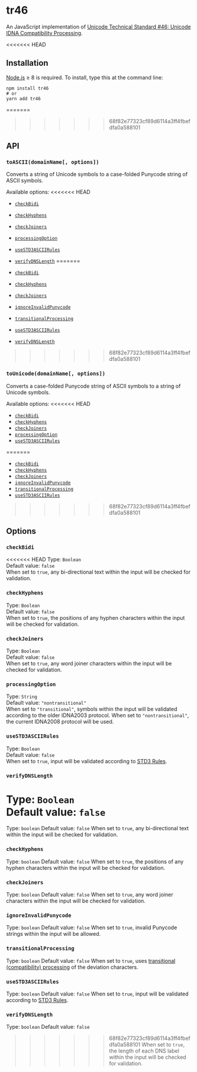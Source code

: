# tr46

An JavaScript implementation of [Unicode Technical Standard #46: Unicode IDNA Compatibility Processing](https://unicode.org/reports/tr46/).

<<<<<<< HEAD

## Installation

[Node.js](http://nodejs.org) ≥ 8 is required. To install, type this at the command line:
```shell
npm install tr46
# or
yarn add tr46
```


=======
>>>>>>> 68f82e77323cf89d6114a3ff4fbefdfa0a588101
## API

### `toASCII(domainName[, options])`

Converts a string of Unicode symbols to a case-folded Punycode string of ASCII symbols.

Available options:
<<<<<<< HEAD
* [`checkBidi`](#checkBidi)
* [`checkHyphens`](#checkHyphens)
* [`checkJoiners`](#checkJoiners)
* [`processingOption`](#processingOption)
* [`useSTD3ASCIIRules`](#useSTD3ASCIIRules)
* [`verifyDNSLength`](#verifyDNSLength)
=======

* [`checkBidi`](#checkbidi)
* [`checkHyphens`](#checkhyphens)
* [`checkJoiners`](#checkjoiners)
* [`ignoreInvalidPunycode`](#ignoreinvalidpunycode)
* [`transitionalProcessing`](#transitionalprocessing)
* [`useSTD3ASCIIRules`](#usestd3asciirules)
* [`verifyDNSLength`](#verifydnslength)
>>>>>>> 68f82e77323cf89d6114a3ff4fbefdfa0a588101

### `toUnicode(domainName[, options])`

Converts a case-folded Punycode string of ASCII symbols to a string of Unicode symbols.

Available options:
<<<<<<< HEAD
* [`checkBidi`](#checkBidi)
* [`checkHyphens`](#checkHyphens)
* [`checkJoiners`](#checkJoiners)
* [`processingOption`](#processingOption)
* [`useSTD3ASCIIRules`](#useSTD3ASCIIRules)

=======

* [`checkBidi`](#checkbidi)
* [`checkHyphens`](#checkhyphens)
* [`checkJoiners`](#checkjoiners)
* [`ignoreInvalidPunycode`](#ignoreinvalidpunycode)
* [`transitionalProcessing`](#transitionalprocessing)
* [`useSTD3ASCIIRules`](#usestd3asciirules)
>>>>>>> 68f82e77323cf89d6114a3ff4fbefdfa0a588101

## Options

### `checkBidi`
<<<<<<< HEAD
Type: `Boolean`  
Default value: `false`  
When set to `true`, any bi-directional text within the input will be checked for validation.

### `checkHyphens`
Type: `Boolean`  
Default value: `false`  
When set to `true`, the positions of any hyphen characters within the input will be checked for validation.

### `checkJoiners`
Type: `Boolean`  
Default value: `false`  
When set to `true`, any word joiner characters within the input will be checked for validation.

### `processingOption`
Type: `String`  
Default value: `"nontransitional"`  
When set to `"transitional"`, symbols within the input will be validated according to the older IDNA2003 protocol. When set to `"nontransitional"`, the current IDNA2008 protocol will be used.

### `useSTD3ASCIIRules`
Type: `Boolean`  
Default value: `false`  
When set to `true`, input will be validated according to [STD3 Rules](http://unicode.org/reports/tr46/#STD3_Rules).

### `verifyDNSLength`
Type: `Boolean`  
Default value: `false`  
=======

Type: `boolean`
Default value: `false`
When set to `true`, any bi-directional text within the input will be checked for validation.

### `checkHyphens`

Type: `boolean`
Default value: `false`
When set to `true`, the positions of any hyphen characters within the input will be checked for validation.

### `checkJoiners`

Type: `boolean`
Default value: `false`
When set to `true`, any word joiner characters within the input will be checked for validation.

### `ignoreInvalidPunycode`

Type: `boolean`
Default value: `false`
When set to `true`, invalid Punycode strings within the input will be allowed.

### `transitionalProcessing`

Type: `boolean`
Default value: `false`
When set to `true`, uses [transitional (compatibility) processing](https://unicode.org/reports/tr46/#Compatibility_Processing) of the deviation characters.

### `useSTD3ASCIIRules`

Type: `boolean`
Default value: `false`
When set to `true`, input will be validated according to [STD3 Rules](http://unicode.org/reports/tr46/#STD3_Rules).

### `verifyDNSLength`

Type: `boolean`
Default value: `false`
>>>>>>> 68f82e77323cf89d6114a3ff4fbefdfa0a588101
When set to `true`, the length of each DNS label within the input will be checked for validation.
